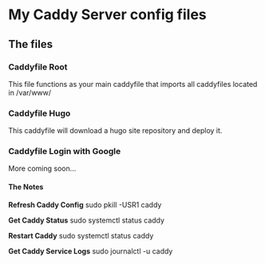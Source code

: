 # My Caddy Server config files
## The files
### Caddyfile Root
This file functions as your main caddyfile that imports all caddyfiles located in /var/www/

### Caddyfile Hugo
This caddyfile will download a hugo site repository and deploy it.

### Caddyfile Login with Google
More coming soon...

#### The Notes
**Refresh Caddy Config**
sudo pkill -USR1 caddy

**Get Caddy Status**
sudo systemctl status caddy

**Restart Caddy**
sudo systemctl status caddy

**Get Caddy Service Logs**
sudo journalctl -u caddy